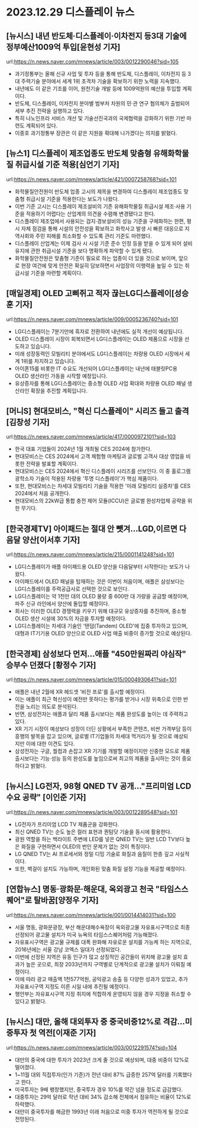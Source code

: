 # 2023.12.29 디스플레이 뉴스

## [뉴시스] 내년 반도체·디스플레이·이차전지 등3대 기술에 정부예산1009억 투입[윤현성 기자]
url:https://n.news.naver.com/mnews/article/003/0012290046?sid=105
- 과기정통부는 올해 신규 사업 및 투자 등을 통해 반도체, 디스플레이, 이차전지 등 3대 주력기술 분야에서 세계 1위 초격차 기술을 확보하기 위한 노력을 지속했다.
- 내년에도 이 같은 기조를 이어, 원천기술 개발 등에 1009억원의 예산을 투입할 계획이다.
- 반도체, 디스플레이, 이차전지 분야별 범부처 차원의 민·관 연구 협의체가 출범되어 세부 추진 전략을 실행하고 있다.
- 특히 나노인프라 서비스 개선 및 기술선진국과의 국제협력을 강화하기 위한 기반 마련도 계획되어 있다.
- 이종호 과기정통부 장관은 이 같은 지원을 확대해 나가겠다는 의지를 밝혔다.

## [뉴스1] 디스플레이 제조업종도 반도체 맞춤형 유해화학물질 취급시설 기준 적용[심언기 기자]
url:https://n.news.naver.com/mnews/article/421/0007258768?sid=101
- 화학물질안전원이 반도체 업종 고시의 제목을 변경하여 디스플레이 제조업종도 맞춤형 취급시설 기준을 적용한다는 보도가 나왔다.
- 이번 기준 고시는 디스플레이 제조설비의 기존 유해화학물질 취급시설 제조·사용 기준을 적용하기 어렵다는 산업계의 의견을 수렴해 변경됐다고 한다.
- 디스플레이 제조업에서 사용되는 검지·경보설비의 성능 기준을 구체화하는 한편, 평시 자체 점검을 통해 시설의 안전성을 확보하고 화학사고 발생 시 빠른 대응으로 지역사회와 주민 피해를 최소화할 수 있도록 관리 기준도 마련했다.
- 디스플레이 산업계는 이제 검사 시 시설 기준 준수 인정 등을 받을 수 있게 되어 설비 유지에 관한 취급시설 기준을 보다 명확하게 파악할 수 있게 됐다.
- 화학물질안전원은 맞춤형 기준이 필요로 하는 업종이 더 있을 것으로 보이며, 앞으로 현장 여건에 맞게 안전은 확실히 담보하면서 사업장의 이행력을 높일 수 있는 취급시설 기준을 마련할 계획이다.

## [매일경제] OLED 고삐쥐고 적자 끊는LG디스플레이[성승훈 기자]
url:https://n.news.naver.com/mnews/article/009/0005236740?sid=101
- LG디스플레이는 7분기만에 흑자로 전환하여 내년에도 실적 개선이 예상됩니다.
- OLED 디스플레이 시장이 회복되면서 LG디스플레이는 OLED 제품으로 시장을 선도하고 있습니다.
- 미래 성장동력인 모빌리티 분야에서도 LG디스플레이는 차량용 OLED 시장에서 세계 1위를 차지하고 있습니다.
- 아이폰15를 비롯한 IT 수요도 개선되어 LG디스플레이는 내년에 태블릿PC용 OLED 생산라인 가동을 시작할 예정입니다.
- 유상증자를 통해 LG디스플레이는 중소형 OLED 사업 확대와 차량용 OLED 패널 생산라인 확장을 추진할 계획입니다.

## [머니S] 현대모비스, "혁신 디스플레이" 시리즈 들고 출격 [김창성 기자]
url:https://n.news.naver.com/mnews/article/417/0000972101?sid=103
- 한국 대표 기업들이 2024년 1월 개최될 CES 2024에 참가한다.
- 현대모비스는 CES 2024에서 고객 체험형 마케팅과 글로벌 고객사 대상 영업을 비롯한 전략을 발표할 계획이다.
- 현대모비스는 CES 2024에서 혁신 디스플레이 시리즈를 선보인다. 이 중 홀로그램 광학소자 기술이 적용된 차량용 '투명 디스플레이'가 핵심 제품이다.
- 또한, 현대모비스는 차세대 모빌리티 기술을 적용한 '미래 모빌리티 실증차'를 CES 2024에서 처음 공개한다.
- 현대모비스의 22kW급 통합 충전 제어 모듈(ICCU)은 글로벌 완성차업체 공략을 위한 무기다.

## [한국경제TV] 아이패드는 절대 안 뺏겨…LGD,이르면 다음달 양산[이서후 기자]
url:https://n.news.naver.com/mnews/article/215/0001141248?sid=101
- LG디스플레이가 애플 아이패드용 OLED 양산을 다음달부터 시작한다는 보도가 나왔다.
- 아이패드에서 OLED 패널을 탑재하는 것은 이번이 처음이며, 애플은 삼성보다는 LG디스플레이를 주력공급사로 선택한 것으로 보인다.
- LG디스플레이는 약 1천만 대의 OLED 물량 중 600만 대 가량을 공급할 예정이며, 파주 신규 라인에서 양산에 돌입할 예정이다.
- 회사는 이러한 OLED 경쟁력을 키우기 위해 대규모 유상증자를 추진하며, 중소형 OLED 생산 시설에 30%의 자금을 투자할 예정이다.
- LG디스플레이는 차세대 기술인 '탠덤(Tandem) OLED'에 집중 투자하고 있으며, 대형과 IT기기용 OLED 양산으로 OLED 사업 매출 비중이 증가할 것으로 예상된다.

## [한국경제] 삼성보다 먼저…애플 "450만원짜리 야심작" 승부수 던졌다 [황정수 기자]
url:https://n.news.naver.com/mnews/article/015/0004930641?sid=101
- 애플은 내년 2월에 XR 헤드셋 '비전 프로'를 출시할 예정이다.
- 이는 애플이 최근 혁신성이 예전만 못하다는 평가를 받거나 시장 위축으로 인한 반전을 노리는 의도로 분석된다.
- 반면, 삼성전자는 애플과 달리 제품 출시보다는 제품 완성도를 높이는 데 주력하고 있다.
- XR 기기 시장이 예상보다 성장이 더딘 상황에서 부족한 콘텐츠, 비싼 가격부담 등이 흥행의 발목을 잡고 있으며, 글로벌 IT기업들의 차세대 먹거리가 될 것으로 예상되지만 이에 대한 이견도 있다.
- 삼성전자는 구글, 퀄컴과 손잡고 XR 기기를 개발할 예정이지만 신중한 모드로 제품 출시보다는 기능·성능 등의 완성도를 높임으로써 최고의 제품을 출시하는 것이 중요하다고 밝혔다.

## [뉴시스] LG전자, 98형 QNED TV 공개…"프리미엄 LCD 수요 공략" [이인준 기자]
url:https://n.news.naver.com/mnews/article/003/0012289548?sid=101
- LG전자가 프리미엄 LCD TV 제품군을 강화한다.
- 최신 QNED TV는 순도 높은 컬러 표현과 퀀텀닷 기술을 동시에 활용한다.
- 광원 역할을 하는 백라이트 주변에 LED를 넣은 QNED TV는 일반 LCD TV보다 높은 화질을 구현하면서 OLED의 번인 문제가 없는 것이 특징이다.
- LG QNED TV는 AI 프로세서와 정밀 디밍 기술로 화질과 음질이 한층 깊고 사실적이다.
- 또한, 벽걸이 설치도 가능하며, 개인화된 맞춤 화질 설정 기능을 제공할 예정이다.

## [연합뉴스] 명동·광화문·해운대, 옥외광고 천국 "타임스스퀘어"로 탈바꿈[양정우 기자]
url:https://n.news.naver.com/mnews/article/001/0014414031?sid=100
- 서울 명동, 광화문광장, 부산 해운대해수욕장이 옥외광고물 자유표시구역으로 최종 선정되어 광고물 설치가 미국 뉴욕의 타임스스퀘어처럼 가능해졌다.
- 자유표시구역은 광고물 규제를 대폭 완화해 자유로운 설치를 가능케 하는 지역으로, 2016년에는 서울 강남 코엑스 일대가 선정되었다.
- 이번에 선정된 지역은 유동 인구가 많고 상징적인 공간들이 위치해 광고물 설치 효과가 높은 곳으로, 최장 2033년까지 구역별로 단계적으로 광고물 설치가 이뤄질 예정이다.
- 이에 따라 광고 매출액 1천577억원, 공익광고 송출 등 다양한 성과가 있었고, 추가 자유표시구역 지정도 이른 시일 내에 추진될 예정이다.
- 행안부는 자유표시구역 지정 취지에 적합하게 운영되지 않을 경우 지정을 취소할 수 있다고 밝혔다.

## [뉴시스] 대만, 올해 대외투자 중 중국비중12%로 격감…미중투자 첫 역전[이재준 기자]
url:https://n.news.naver.com/mnews/article/003/0012291574?sid=104
- 대만의 중국에 대한 투자가 2023년 크게 줄 것으로 예상되며, 대중 비중이 12%로 떨어졌다.
- 1~11월 대외 직접투자(인가 기준)가 전년 대비 87% 급증한 257억 달러를 기록했다고 한다.
- 미국투자는 9배 팽창했지만, 중국투자 경우 10%를 약간 넘을 정도로 급감했다.
- 대중투자는 29억 달러로 작년 대비 34% 감소해 전체에서 점유하는 비율이 12%로 하락했다.
- 대만이 중국투자를 해금한 1993년 이래 처음으로 미중 투자가 역전하게 될 것으로 전망된다.